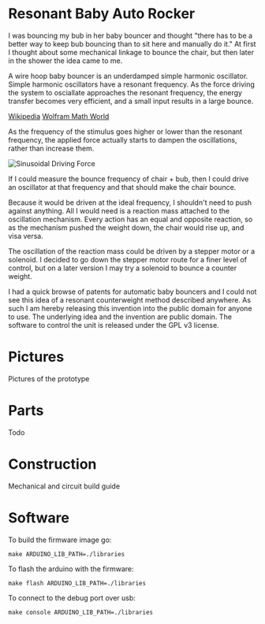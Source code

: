 Resonant Baby Auto Rocker
=========================

I was bouncing my bub in her baby bouncer and thought "there has to be
a better way to keep bub bouncing than to sit here and manually do
it." At first I thought about some mechanical linkage to bounce the
chair, but then later in the shower the idea came to me.

A wire hoop baby bouncer is an underdamped simple harmonic
oscillator. Simple harmonic oscillators have a resonant frequency. As
the force driving the system to osciallate approaches the resonant
frequency, the energy transfer becomes very efficient, and a small
input results in a large bounce.

[Wikipedia](https://en.wikipedia.org/wiki/Harmonic_oscillator#Sinusoidal_driving_force)
[Wolfram Math World](http://mathworld.wolfram.com/UnderdampedSimpleHarmonicMotion.html)

As the frequency of the stimulus goes higher or lower than the
resonant frequency, the applied force actually starts to dampen the
oscillations, rather than increase them.

![Sinusoidal Driving Force](https://upload.wikimedia.org/wikipedia/commons/thumb/7/77/Mplwp_resonance_zeta_envelope.svg/600px-Mplwp_resonance_zeta_envelope.svg.png)

If I could measure the bounce frequency of chair + bub, then I could
drive an oscillator at that frequency and that should make the chair
bounce.

Because it would be driven at the ideal frequency, I shouldn't need to
push against anything. All I would need is a reaction mass attached to
the oscillation mechanism. Every action has an equal and opposite
reaction, so as the mechanism pushed the weight down, the chair would
rise up, and visa versa.

The oscillation of the reaction mass could be driven by a stepper
motor or a solenoid. I decided to go down the stepper motor route for
a finer level of control, but on a later version I may try a solenoid
to bounce a counter weight.

I had a quick browse of patents for automatic baby bouncers and I
could not see this idea of a resonant counterweight method described
anywhere. As such I am hereby releasing this invention into the public
domain for anyone to use. The underlying idea and the invention are
public domain.  The software to control the unit is released under the
GPL v3 license.

Pictures
========

Pictures of the prototype

Parts
=====

Todo

Construction
============

Mechanical and circuit build guide

Software
========

To build the firmware image go:

```
make ARDUINO_LIB_PATH=./libraries
```

To flash the arduino with the firmware:

```
make flash ARDUINO_LIB_PATH=./libraries
```

To connect to the debug port over usb:

```
make console ARDUINO_LIB_PATH=./libraries
```
